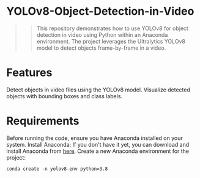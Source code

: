 # YOLOv8-Object-Detection-in-Video
>>This repository demonstrates how to use YOLOv8 for object detection in video using Python within an Anaconda environment.
>>The project leverages the Ultralytics YOLOv8 model to detect objects frame-by-frame in a video.
# Features
Detect objects in video files using the YOLOv8 model.
Visualize detected objects with bounding boxes and class labels.
# Requirements
Before running the code, ensure you have Anaconda installed on your system.
Install Anaconda: If you don't have it yet, you can download and install Anaconda from [here](https://docs.anaconda.com/anaconda/install/windows/).
Create a new Anaconda environment for the project:

`conda create -n yolov8-env python=3.8`

